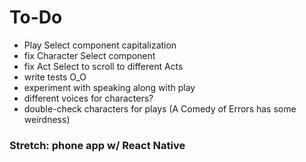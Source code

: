 # To-Do

* Play Select component capitalization
* fix Character Select component
* fix Act Select to scroll to different Acts
* write tests O_O
* experiment with speaking along with play
* different voices for characters?
* double-check characters for plays (A Comedy of Errors has some weirdness)

### Stretch: phone app w/ React Native